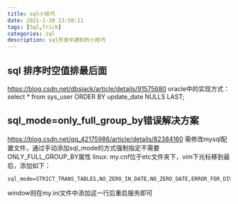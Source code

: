 ```yaml
---
title: sql小技巧
date: 2021-1-30 13:50:11
tags: [Sql,Trick]
categories: sql
description: sql开发中遇到的小技巧
---
```


## sql 排序时空值排最后面
https://blog.csdn.net/dbsjack/article/details/91575680
oracle中的实现方式：
select * from sys_user ORDER BY update_date NULLS LAST;

## sql_mode=only_full_group_by错误解决方案
https://blog.csdn.net/qq_42175986/article/details/82384160
需修改mysql配置文件，通过手动添加sql_mode的方式强制指定不需要ONLY_FULL_GROUP_BY属性
linux:  my.cnf位于etc文件夹下，vim下光标移到最后，添加如下：
```
sql_mode=STRICT_TRANS_TABLES,NO_ZERO_IN_DATE,NO_ZERO_DATE,ERROR_FOR_DIVISION_BY_ZERO,NO_AUTO_CREATE_USER,NO_ENGINE_SUBSTITUTION
```
window则在my.ini文件中添加这一行后重启服务即可